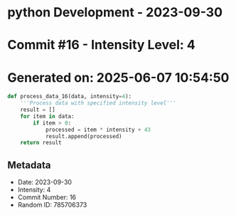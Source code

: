 ﻿# python Development - 2023-09-30
# Commit #16 - Intensity Level: 4
# Generated on: 2025-06-07 10:54:50
```python
def process_data_16(data, intensity=4):
    '''Process data with specified intensity level'''
    result = []
    for item in data:
        if item > 0:
            processed = item * intensity + 43
            result.append(processed)
    return result
```
## Metadata
- Date: 2023-09-30
- Intensity: 4
- Commit Number: 16
- Random ID: 785706373
